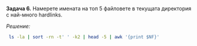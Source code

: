**Задача 6.** Намерете имената на топ 5 файловете в текущата директория с най-много hardlinks.

*Решение:*

```sh
 ls -la | sort -rn -t' ' -k2 | head -5 | awk '{print $NF}'
```
